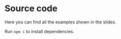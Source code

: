 # Source code

Here you can find all the examples shown in the slides.

Run ```npm i``` to install dependencies.
